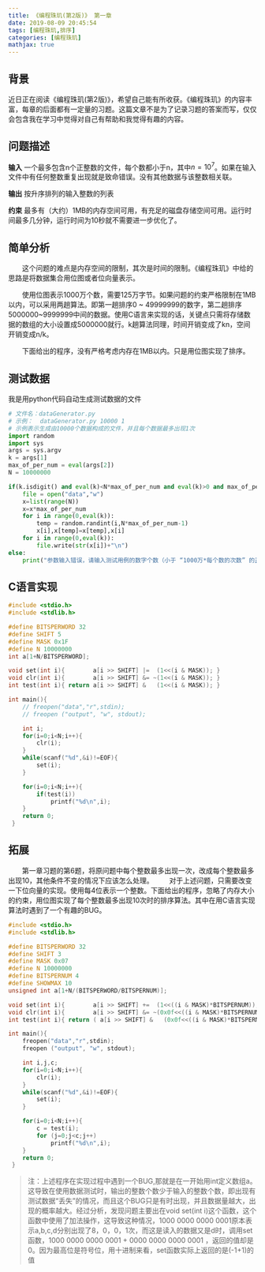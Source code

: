 ```yaml
---
title: 《编程珠玑(第2版)》 第一章
date: 2019-08-09 20:45:54
tags: [编程珠玑,排序]
categories: [编程珠玑]
mathjax: true
---
```


## 背景

​近日正在阅读《编程珠玑(第2版)》，希望自己能有所收获。《编程珠玑》的内容丰富，每章的后面都有一定量的习题。这篇文章不是为了记录习题的答案而写，仅仅会包含我在学习中觉得对自己有帮助和我觉得有趣的内容。

## 问题描述

**输入**
一个最多包含n个正整数的文件，每个数都小于n，其中$n = 10^7$。如果在输入文件中有任何整数重复出现就是致命错误。没有其他数据与该整数相关联。

<!-- more -->

**输出**
按升序排列的输入整数的列表

**约束**
最多有（大约）1MB的内存空间可用，有充足的磁盘存储空间可用。运行时间最多几分钟，运行时间为10秒就不需要进一步优化了。

## 简单分析
&emsp;&emsp;这个问题的难点是内存空间的限制，其次是时间的限制。《编程珠玑》中给的思路是将数据集合用位图或者位向量表示。

&emsp;&emsp;使用位图表示1000万个数，需要125万字节。如果问题的约束严格限制在1MB以内，可以采用两趟算法。即第一趟排序0 ~ 49999999的数字，第二趟排序5000000~9999999中间的数据。使用C语言来实现的话，关键点只需将存储数据的数组的大小设置成5000000就行。k趟算法同理，时间开销变成了kn，空间开销变成n/k。

&emsp;&emsp;下面给出的程序，没有严格考虑内存在1MB以内。只是用位图实现了排序。

## 测试数据

我是用python代码自动生成测试数据的文件
```python
# 文件名：dataGenerator.py
# 示例：  dataGenerator.py 10000 1
# 示例表示生成由10000个数据构成的文件，并且每个数据最多出现1次
import random
import sys
args = sys.argv
k = args[1]
max_of_per_num = eval(args[2])
N = 10000000

if(k.isdigit() and eval(k)<N*max_of_per_num and eval(k)>0 and max_of_per_num < 16 and max_of_per_num > 0):
    file = open("data","w")
    x=list(range(N))
    x=x*max_of_per_num
    for i in range(0,eval(k)):
        temp = random.randint(i,N*max_of_per_num-1)
        x[i],x[temp]=x[temp],x[i]
    for i in range(0,eval(k)):
        file.write(str(x[i])+"\n")
else:
    print("参数输入错误，请输入测试用例的数字个数（小于 “1000万*每个数的次数” 的正整数）和每个数最多出现的次数（不超过15，含15）。例如 dataGenerator.py 1000 1！")
```

## C语言实现
```c
#include <stdio.h>
#include <stdlib.h>

#define BITSPERWORD 32
#define SHIFT 5
#define MASK 0x1F
#define N 10000000
int a[1+N/BITSPERWORD];

void set(int i){        a[i >> SHIFT] |=  (1<<(i & MASK)); }
void clr(int i){        a[i >> SHIFT] &= ~(1<<(i & MASK)); }
int test(int i){ return a[i >> SHIFT] &   (1<<(i & MASK)); }

int main(){
    // freopen("data","r",stdin);
    // freopen ("output", "w", stdout);

    int i;
    for(i=0;i<N;i++){
        clr(i);
    }
    while(scanf("%d",&i)!=EOF){
        set(i);
    }

    for(i=0;i<N;i++){
        if(test(i))
            printf("%d\n",i);
    }
    return 0;
 }
```

## 拓展
&emsp;&emsp;第一章习题的第6题，将原问题中每个整数最多出现一次，改成每个整数最多出现10，其他条件不变的情况下应该怎么处理。
&emsp;&emsp;对于上述问题，只需要改变一下位向量的实现。使用每4位表示一个整数。下面给出的程序，忽略了内存大小的约束，用位图实现了每个整数最多出现10次时的排序算法。其中在用C语言实现算法时遇到了一个有趣的BUG。
```c
#include <stdio.h>
#include <stdlib.h>

#define BITSPERWORD 32
#define SHIFT 3
#define MASK 0x07
#define N 10000000
#define BITSPERNUM 4
#define SHOWMAX 10
unsigned int a[1+N/(BITSPERWORD/BITSPERNUM)];

void set(int i){        a[i >> SHIFT] +=  (1<<((i & MASK)*BITSPERNUM)); }
void clr(int i){        a[i >> SHIFT] &= ~(0x0f<<((i & MASK)*BITSPERNUM)); }
int test(int i){ return ( a[i >> SHIFT] &   (0x0f<<((i & MASK)*BITSPERNUM)) ) >> ((i & MASK)*BITSPERNUM); }

int main(){
    freopen("data","r",stdin);
    freopen ("output", "w", stdout);

    int i,j,c;
    for(i=0;i<N;i++){
        clr(i);
    }
    while(scanf("%d",&i)!=EOF){
        set(i);
    }

    for(i=0;i<N;i++){
        c = test(i);
        for (j=0;j<c;j++)
            printf("%d\n",i);
    }
    return 0;
 }

```
> 注：上述程序在实现过程中遇到一个BUG,那就是在一开始用int定义数组a。这导致在使用数据测试时，输出的整数个数少于输入的整数个数，即出现有测试数据“丢失”的情况，而且这个BUG只是有时出现，并且数据量越大，出现的概率越大。经过分析，发现问题主要出在void set(int i)这个函数，这个函数中使用了加法操作，这导致这种情况，1000 0000 0000 0001原本表示a,b,c,d分别出现了8，0，0，1次，而这是读入的数据又是d时，调用set函数，1000 0000 0000 0001 + 0000 0000 0000 0001 ，返回的值却是0。因为最高位是符号位，用十进制来看，set函数实际上返回的是(-1+1)的值
